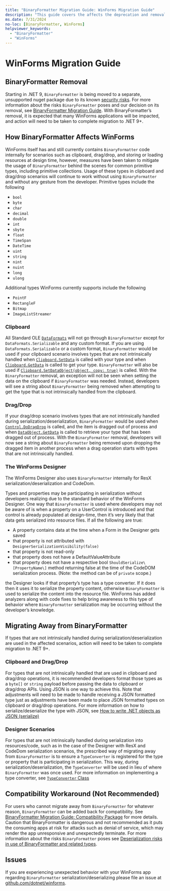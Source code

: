 ```yaml
---
title: "BinaryFormatter Migration Guide: WinForms Migration Guide"
description: "This guide covers the affects the deprecation and removal of BinaryFormatter from .NET has on WinForms and recommends migration steps."
ms.date: 7/31/2024
no-loc: [BinaryFormatter, WinForms]
helpviewer_keywords:
  - "BinaryFormatter"
  - "WinForms"
---
```


# WinForms Migration Guide

## BinaryFormatter Removal

Starting in .NET 9, `BinaryFormatter` is being moved to a separate, unsupported nuget package due to its known [security risks](../binaryformatter-security-guide.md). For more information about the risks `BinaryFormatter` poses and our decision on its removal, see [BinaryFormatter Migration Guide](overview.md). With BinaryFormatter’s removal, it is expected that many WinForms applications will be impacted, and action will need to be taken to complete migration to .NET 9+.

## How BinaryFormatter Affects WinForms

WinForms itself has and still currently contains `BinaryFormatter` code internally for scenarios such as clipboard, drag/drop, and storing or loading resources at design time, however, measures have been taken to mitigate the usage of `BinaryFormatter` behind the scenes for common primitive types, including primitive collections. Usage of these types in clipboard and drag/drop scenarios will continue to work without using `BinaryFormatter` and without any gesture from the developer. Primitive types include the following

- `bool`
- `byte`
- `char`
- `decimal`
- `double`
- `int`
- `sbyte`
- `float`
- `TimeSpan`
- `DateTime`
- `uint`
- `string`
- `nint`
- `nuint`
- `long`
- `ulong`

Additional types WinForms currently supports include the following

- `PointF`
- `RectangleF`
- `Bitmap`
- `ImageListStreamer`

### Clipboard
All Standard OLE [`DataFormats`](https://learn.microsoft.com/dotnet/api/system.windows.forms.dataformats#fields) will not go through `BinaryFormatter` except for `DataFormats.Serializable` and any custom format. If you are using `DataFormats.Serializable` or a custom format, `BinaryFormatter` would be used if your clipboard scenario involves types that are not intrinsically handled when [`Clipboard.SetData`](https://learn.microsoft.com/dotnet/api/system.windows.forms.clipboard.setdata) is called with your type and when [`Clipboard.GetData`](https://learn.microsoft.com/dotnet/api/system.windows.forms.clipboard.getdata) is called to get your type. `BinaryFormatter` will also be used if [`Clipboard.SetDataObject(object, copy: true)`](https://learn.microsoft.com/dotnet/api/system.windows.forms.clipboard.setdataobject) is called. With the `BinaryFormatter` removal, an exception will not be seen when setting the data on the clipboard if `BinaryFormatter` was needed. Instead, developers will see a string about `BinaryFormatter` being removed when attempting to get the type that is not intrinsically handled from the clipboard. 

### Drag/Drop

If your drag/drop scenario involves types that are not intrinsically handled during serialization/deserialization, `BinaryFormatter` would be used when [`Control.DoDragDrop`](https://learn.microsoft.com/dotnet/api/system.windows.forms.control.dodragdrop) is called, and the item is dragged out of process and when [`DataObject.GetData`](https://learn.microsoft.com/dotnet/api/system.windows.dataobject.getdata) is called to retrieve your type that has been dragged out of process. With the `BinaryFormatter` removal, developers will now see a string about `BinaryFormatter` being removed upon dropping the dragged item in another process when a drag operation starts with types that are not intrinsically handled.

### The WinForms Designer

The WinForms Designer also uses `BinaryFormatter` internally for ResX serialization/deserialization and CodeDom.

Types and properties may be participating in serialization without developers realizing due to the standard behavior of the WinForms Designer. One way that `BinaryFormatter` is used where developers may not be aware of is when a property on a UserControl is introduced and that control is already populated at design-time, then it’s very likely that that data gets serialized into resource files. If all the following are true:

- A property contains data at the time when a Form in the Designer gets saved
- that property is not attributed with `DesignerSerializationVisibility(false)`
- that property is not read-only
- that property does not have a DefaultValueAttribute
- that property does not have a respective bool `ShouldSerialize\[PropertyName\]` method returning false at the time of the CodeDOM serialization process. (Note: the method can be of `private` scope.)

the Designer looks if that property’s type has a type converter. If it does then it uses it to serialize the property content, otherwise `BinaryFormatter` is used to serialize the content into the resource file.
WinForms has added analyzers along with code fixes to help bring awareness to this type of behavior where `BinaryFormatter` serialization may be occurring without the developer’s knowledge.

## Migrating Away from BinaryFormatter

If types that are not intrinsically handled during serialization/deserialization are used in the affected scenarios, action will need to be taken to complete migration to .NET 9+.

### Clipboard and Drag/Drop

For types that are not intrinsically handled that are used in clipboard and drag/drop operations, it is recommended developers format those types as a `byte[]` or `string` payload before passing the data to clipboard or drag/drop APIs. Using JSON is one way to achieve this. Note that adjustments will need to be made to handle receiving a JSON formatted type just as adjustments have been made to place JSON formatted types on clipboard or drag/drop operations. For more information on how to serialize/deserialize the type with JSON, see [How to write .NET objects as JSON (serialize)](https://learn.microsoft.com/dotnet/standard/serialization/system-text-json/how-to)

### Designer Scenarios

For types that are not intrinsically handled during serialization into resources/code, such as in the case of the Designer with ResX and CodeDom serialization scenarios, the prescribed way of migrating away from `BinaryFormatter` is to ensure a `TypeConverter` is registered for the type or property that is participating in serialization. This way, during serialization/deserialization, the `TypeConverter` will be used in lieu of where `BinaryFormatter` was once used. For more information on implementing a type converter, see [`TypeConverter` Class](https://learn.microsoft.com/dotnet/api/system.componentmodel.typeconverter#notes-to-inheritors)

## Compatibility Workaround (Not Recommended)

For users who cannot migrate away from `BinaryFormatter` for whatever reason, `BinaryFormatter` can be added back for compatibility. See [BinaryFormatter Migration Guide: Compatibility Package](compatibility-package.md) for more details. Caution that BinaryFormatter is dangerous and not recommended as it puts the consuming apps at risk for attacks such as denial of service, which may render the app unresponsive and unexpectedly terminate. For more information about the risks `BinaryFormatter` poses see [Deserialization risks in use of BinaryFormatter and related types](https://learn.microsoft.com/dotnet/standard/serialization/binaryformatter-security-guide).

## Issues

If you are experiencing unexpected behavior with your WinForms app regarding `BinaryFormatter` serialization/deserializing please file an issue at [github.com/dotnet/winforms](https://github.com/dotnet/winforms/issues).
